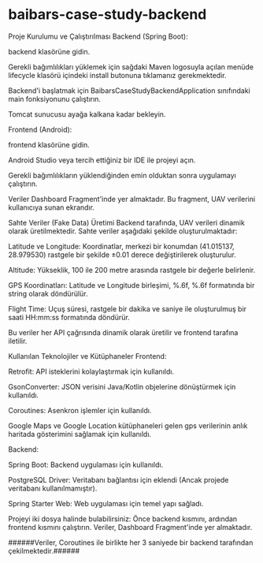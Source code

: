 ﻿# baibars-case-study-backend


Proje Kurulumu ve Çalıştırılması
Backend (Spring Boot):

backend klasörüne gidin.

Gerekli bağımlılıkları yüklemek için sağdaki Maven logosuyla açılan menüde lifecycle klasörü içindeki install butonuna tıklamanız gerekmektedir.

Backend'i başlatmak için BaibarsCaseStudyBackendApplication sınıfındaki main fonksiyonunu çalıştırın.

Tomcat sunucusu ayağa kalkana kadar bekleyin.

Frontend (Android):

frontend klasörüne gidin.

Android Studio veya tercih ettiğiniz bir IDE ile projeyi açın.

Gerekli bağımlılıkların yüklendiğinden emin olduktan sonra uygulamayı çalıştırın.

Veriler Dashboard Fragment'inde yer almaktadır. Bu fragment, UAV verilerini kullanıcıya sunan ekrandır.

Sahte Veriler (Fake Data) Üretimi
Backend tarafında, UAV verileri dinamik olarak üretilmektedir. Sahte veriler aşağıdaki şekilde oluşturulmaktadır:

Latitude ve Longitude: Koordinatlar, merkezi bir konumdan (41.015137, 28.979530) rastgele bir şekilde ±0.01 derece değiştirilerek oluşturulur.

Altitude: Yükseklik, 100 ile 200 metre arasında rastgele bir değerle belirlenir.

GPS Koordinatları: Latitude ve Longitude birleşimi, %.6f, %.6f formatında bir string olarak döndürülür.

Flight Time: Uçuş süresi, rastgele bir dakika ve saniye ile oluşturulmuş bir saati HH:mm:ss formatında döndürür.

Bu veriler her API çağrısında dinamik olarak üretilir ve frontend tarafına iletilir.

Kullanılan Teknolojiler ve Kütüphaneler
Frontend:

Retrofit: API isteklerini kolaylaştırmak için kullanıldı.

GsonConverter: JSON verisini Java/Kotlin objelerine dönüştürmek için kullanıldı.

Coroutines: Asenkron işlemler için kullanıldı.

Google Maps ve Google Location kütüphaneleri gelen gps verilerinin anlık haritada gösterimini sağlamak için kullanıldı.

Backend:

Spring Boot: Backend uygulaması için kullanıldı.

PostgreSQL Driver: Veritabanı bağlantısı için eklendi (Ancak projede veritabanı kullanılmamıştır).

Spring Starter Web: Web uygulaması için temel yapı sağladı.

Projeyi iki dosya halinde bulabilirsiniz: Önce backend kısmını, ardından frontend kısmını çalıştırın. Veriler, Dashboard Fragment'inde yer almaktadır.



######Veriler, Coroutines ile birlikte her 3 saniyede bir backend tarafından çekilmektedir.######
